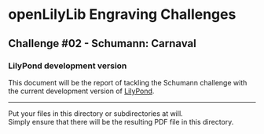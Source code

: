 # openLilyLib Engraving Challenges

## Challenge #02 - Schumann: Carnaval

### LilyPond development version

This document will be the report of tackling the Schumann challenge
with the current development version of
[LilyPond](http://lilypond.org).

---

Put your files in this directory or subdirectories at will.  
Simply ensure that there will be the resulting PDF file in this directory.
